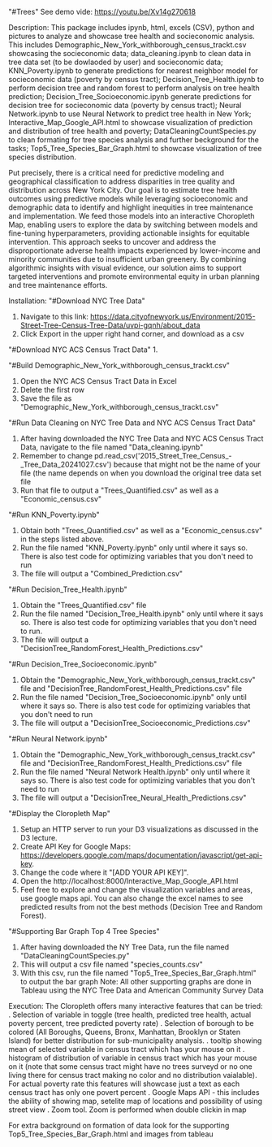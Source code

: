 "#Trees" 
See demo vide: https://youtu.be/Xv14g270618

Description: This package includes ipynb, html, excels (CSV), python and pictures to analyze and showcase tree health and socieconomic analysis. This includes Demographic_New_York_withborough_census_trackt.csv showcasing the socieconomic data; data_cleaning.ipynb to clean data in tree data set (to be dowlaoded by user) and socieconomic data; KNN_Poverty.ipynb to generate predictions for nearest neighbor model for socieconomic data (poverty by census tract); Decision_Tree_Health.ipynb to perform decision tree and random forest to perform analysis on tree health prediction; Decision_Tree_Socioeconomic.ipynb  generate predictions for decision tree for socieconomic data (poverty by census tract); Neural Network.ipynb to use Neural Network to predict tree health in New York; Interactive_Map_Google_API.html to showcase visualization of prediction and distribution of tree health and poverty; DataCleaningCountSpecies.py to clean formating for tree species analysis and further beckground for the tasks; Top5_Tree_Species_Bar_Graph.html to showcase visualization of tree species distribution.

Put precisely, there is a critical need for predictive modeling and geographical classification to address disparities in tree quality and distribution across New York City. Our goal is to estimate tree health outcomes using predictive models while leveraging socioeconomic and demographic data to identify and highlight inequities in tree maintenance and implementation. We feed those models into an interactive Choropleth Map, enabling users to explore the data by switching between models and fine-tuning hyperparameters, providing actionable insights for equitable intervention. This approach seeks to uncover and address the disproportionate adverse health impacts experienced by lower-income and minority communities due to insufficient urban greenery. By combining algorithmic insights with visual evidence, our solution aims to support targeted interventions and promote environmental equity in urban planning and tree maintenance efforts.


Installation:
"#Download NYC Tree Data"
1. Navigate to this link: https://data.cityofnewyork.us/Environment/2015-Street-Tree-Census-Tree-Data/uvpi-gqnh/about_data
2. Click Export in the upper right hand corner, and download as a csv

"#Download NYC ACS Census Tract Data"
1. 

"#Build Demographic_New_York_withborough_census_trackt.csv"
1. Open the NYC ACS Census Tract Data in Excel
2. Delete the first row
3. Save the file as "Demographic_New_York_withborough_census_trackt.csv"
    
"#Run Data Cleaning on NYC Tree Data and NYC ACS Census Tract Data"
1. After having downloaded the NYC Tree Data and NYC ACS Census Tract Data, navigate to the file named "Data_cleaning.ipynb"
2. Remember to change pd.read_csv('2015_Street_Tree_Census_-_Tree_Data_20241027.csv') because that might not be the name of your file (the name depends on when you download the original tree data set file
3. Run that file to output a "Trees_Quantified.csv" as well as a "Economic_census.csv"

"#Run KNN_Poverty.ipynb"
1. Obtain both "Trees_Quantified.csv" as well as a "Economic_census.csv" in the steps listed above.
2. Run the file named "KNN_Poverty.ipynb" only until where it says so. There is also test code for optimizing variables that you don't need to run
3. The file will output a "Combined_Prediction.csv"

"#Run Decision_Tree_Health.ipynb"
1. Obtain the "Trees_Quantified.csv" file
2. Run the file named "Decision_Tree_Health.ipynb" only until where it says so. There is also test code for optimizing variables that you don't need to run.
3. The file will output a "DecisionTree_RandomForest_Health_Predictions.csv"

"#Run Decision_Tree_Socioeconomic.ipynb"
1. Obtain the "Demographic_New_York_withborough_census_trackt.csv" file and "DecisionTree_RandomForest_Health_Predictions.csv" file
2. Run the file named "Decision_Tree_Socioeconomic.ipynb" only until where it says so. There is also test code for optimizing variables that you don't need to run
3. The file will output a "DecisionTree_Socioeconomic_Predictions.csv"

"#Run Neural Network.ipynb"
1. Obtain the "Demographic_New_York_withborough_census_trackt.csv" file and "DecisionTree_RandomForest_Health_Predictions.csv" file
2. Run the file named "Neural Network Health.ipynb" only until where it says so. There is also test code for optimizing variables that you don't need to run
3. The file will output a "DecisionTree_Neural_Health_Predictions.csv"

"#Display the Cloropleth Map"
1. Setup an HTTP server to run your D3 visualizations as discussed in the D3 lecture.
2. Create API Key for Google Maps: https://developers.google.com/maps/documentation/javascript/get-api-key.
3. Change the code where it "[ADD YOUR API KEY]".
4. Open the http://localhost:8000/Interactive_Map_Google_API.html
5. Feel free to explore and change the visualization variables and areas, use google maps api. You can also change the excel names to see predicted results from not the best methods (Decision Tree and Random Forest).

"#Supporting Bar Graph Top 4 Tree Species"
1. After having downloaded the NY Tree Data, run the file named "DataCleaningCountSpecies.py"
2. This will output a csv file named "species_counts.csv"
3. With this csv, run the file named "Top5_Tree_Species_Bar_Graph.html" to output the bar graph
Note: All other supporting graphs are done in Tableau using the NYC Tree Data and American Community Survey Data

Execution: The Cloropleth offers many interactive features that can be tried:
. Selection of variable in toggle (tree health, predicted tree health, actual poverty percent, tree predicted poverty rate)
. Selection of borough to be colored (All Boroughs, Queens, Bronx, Manhattan, Brooklyn or Staten Island) for better distribution for sub-municipality analysis.
. tooltip showing mean of selected variable in census tract which has your mouse on it
. histogram of distribution of variable in census tract which has your mouse on it (note that some census tract might have no trees surveyd or no one living there for census tract making no color and no distribution vaialable). For actual poverty rate this features will showcase just a text as each census tract has only one povert percent
. Google Maps API - this includes the ability of showing map, setelite map of locations and possibility of using street view
. Zoom tool. Zoom is performed when double clickin in map

For extra background on formation of data look for the supporting Top5_Tree_Species_Bar_Graph.html and images from tableau
